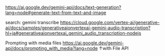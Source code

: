 
https://ai.google.dev/gemini-api/docs/text-generation?lang=node#generate-text-from-text-and-image

search: gemini transcribe
https://cloud.google.com/vertex-ai/generative-ai/docs/samples/generativeaionvertexai-gemini-audio-transcription?hl=ja#generativeaionvertexai_gemini_audio_transcription-nodejs

Prompting with media files https://ai.google.dev/gemini-api/docs/prompting_with_media?lang=node
↑with File API


